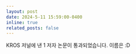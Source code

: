 ```yaml
---
layout: post
date: 2024-5-11 15:59:00-0400
inline: true  
related_posts: false
---
```


KROS 저널에 낸 1 저자 논문이 통과되었습니다.  이름은 <Transformer based Collision Detection Approach by Torque Estimation using Joint Information> :D